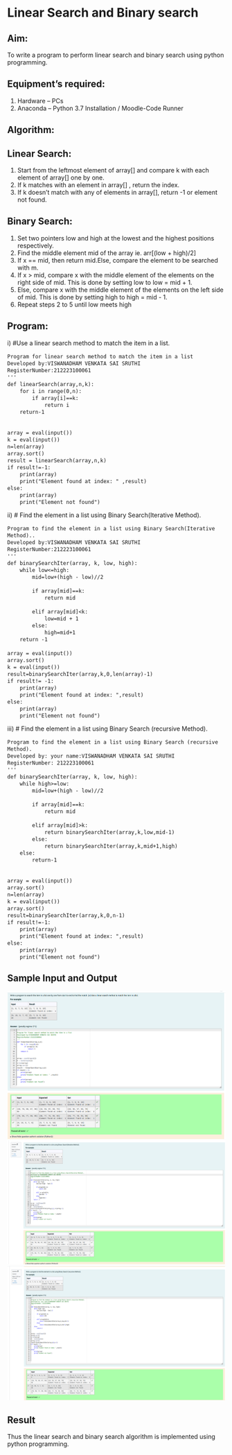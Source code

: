 # Linear Search and Binary search
## Aim:
To write a program to perform linear search and binary search using python programming.
## Equipment’s required:
1.	Hardware – PCs
2.	Anaconda – Python 3.7 Installation / Moodle-Code Runner
## Algorithm:
## Linear Search:
1.	Start from the leftmost element of array[] and compare k with each element of array[] one by one.
2.	If k matches with an element in array[] , return the index.
3.	If k doesn’t match with any of elements in array[], return -1 or element not found.
## Binary Search:
1.	Set two pointers low and high at the lowest and the highest positions respectively.
2.	Find the middle element mid of the array ie. arr[(low + high)/2]
3.	If x == mid, then return mid.Else, compare the element to be searched with m.
4.	If x > mid, compare x with the middle element of the elements on the right side of mid. This is done by setting low to low = mid + 1.
5.	Else, compare x with the middle element of the elements on the left side of mid. This is done by setting high to high = mid - 1.
6.	Repeat steps 2 to 5 until low meets high
## Program:
i)	#Use a linear search method to match the item in a list.
```
Program for linear search method to match the item in a list
Developed by:VISWANADHAM VENKATA SAI SRUTHI
RegisterNumber:212223100061
'''
def linearSearch(array,n,k):
    for i in range(0,n):
        if array[i]==k:
            return i
    return-1
    
    
array = eval(input())
k = eval(input())
n=len(array)
array.sort()
result = linearSearch(array,n,k)
if result!=-1:
    print(array)
    print("Element found at index: " ,result)
else:
    print(array)
    print("Element not found")
```
ii)	# Find the element in a list using Binary Search(Iterative Method).
```
Program to find the element in a list using Binary Search(Iterative Method)..
Developed by:VISWANADHAM VENKATA SAI SRUTHI
RegisterNumber:212223100061
'''
def binarySearchIter(array, k, low, high):
    while low<=high:
        mid=low+(high - low)//2
        
        if array[mid]==k:
            return mid
            
        elif array[mid]<k:
            low=mid + 1
        else:
            high=mid+1
    return -1
    
array = eval(input())
array.sort()
k = eval(input())
result=binarySearchIter(array,k,0,len(array)-1)
if result!= -1:
    print(array)
    print("Element found at index: ",result)
else:
    print(array)
    print("Element not found")
```
iii)	# Find the element in a list using Binary Search (recursive Method).
```
Program to find the element in a list using Binary Search (recursive Method).
Developed by: your name:VISWANADHAM VENKATA SAI SRUTHI
RegisterNumber: 212223100061
'''
def binarySearchIter(array, k, low, high):
    while high>=low:
        mid=low+(high - low)//2
        
        if array[mid]==k:
            return mid
            
        elif array[mid]>k:
            return binarySearchIter(array,k,low,mid-1)
        else:
            return binarySearchIter(array,k,mid+1,high)
    else:
        return-1
    
    
array = eval(input())
array.sort()
n=len(array)
k = eval(input())
array.sort()
result=binarySearchIter(array,k,0,n-1)
if result!=-1:
    print(array)
    print("Element found at index: ",result)
else:
    print(array)
    print("Element not found")
```
## Sample Input and Output
![OUTPUT](<ls 01.png>)
![OUTPUT](<ls ss 02.png>)
![OUTPUT](<ls ss 03.png>)

## Result
Thus the linear search and binary search algorithm is implemented using python programming.
